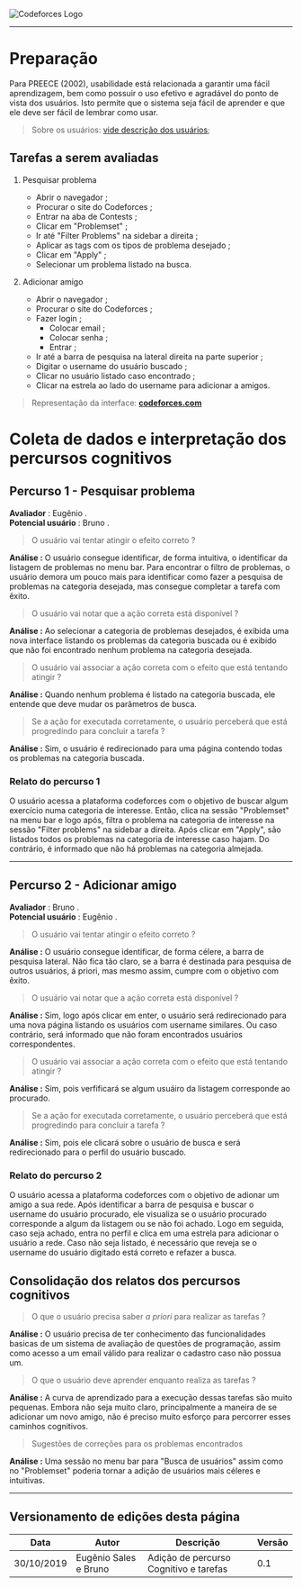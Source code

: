<span style="margin-left: 0%; padding-top: 3%;">![Codeforces Logo](../../../images/codeforces.png)</span>

***
# Preparação

Para  PREECE  (2002), usabilidade está relacionada a garantir uma fácil aprendizagem, 
bem como possuir o uso efetivo e agradável do ponto de vista dos usuários. 
Isto permite que o sistema seja fácil de aprender e que ele deve ser fácil de lembrar como usar.

> Sobre os usuários: 
[vide descrição dos usuários](../../../contexto_de_uso/analise_de_usuario/#perfil-do-usuario-do-codeforces);

## Tarefas a serem avaliadas
1) Pesquisar problema

    - Abrir o navegador ;
    - Procurar o site do Codeforces ;
    - Entrar na aba de Contests ;
    - Clicar em "Problemset" ;
    - Ir até "Filter Problems" na sidebar a direita ;
    - Aplicar as tags com os tipos de problema desejado ;
    - Clicar em "Apply" ;
    - Selecionar um problema listado na busca.

2) Adicionar amigo

    - Abrir o navegador ;
    - Procurar o site do Codeforces ;
    - Fazer login ;
        - Colocar email ;
        - Colocar senha ;
        - Entrar ;
    - Ir até a barra de pesquisa na lateral direita na parte superior ;
    - Digitar o username do usuário buscado ;
    - Clicar no usuário listado caso encontrado ;
    - Clicar na estrela ao lado do username para adicionar a amigos.
    
> Representação da interface: [**codeforces.com**](http://codeforces.com)

# Coleta de dados e interpretação dos percursos cognitivos

## Percurso 1 - Pesquisar problema
**Avaliador** : Eugênio .</br>
**Potencial usuário** : Bruno .

> O usuário vai tentar atingir o efeito correto ?

**Análise :** O usuário consegue identificar, de forma intuitiva, o identificar da listagem de problemas no menu bar. Para encontrar o filtro de problemas, o usuário demora um pouco mais para identificar como fazer a pesquisa de problemas na categoria desejada, mas consegue completar a tarefa com êxito.

> O usuário vai notar que a ação correta está disponível ?

**Análise :** Ao selecionar a categoria de problemas desejados, é exibida uma nova interface listando os problemas da categoria buscada ou é exibido que não foi encontrado nenhum problema na categoria desejada.

> O usuário vai associar a ação correta com o efeito que está tentando atingir ?

**Análise :** Quando nenhum problema é listado na categoria buscada, ele entende que deve mudar os parâmetros de busca.

> Se a ação for executada corretamente, o usuário perceberá que está progredindo para concluir a tarefa ?

**Análise :** Sim, o usuário é redirecionado para uma página contendo todas os problemas na categoria buscada.

### Relato do percurso 1

O usuário acessa a plataforma codeforces com o objetivo de buscar algum exercício numa categoria de interesse. Então, clica na sessão "Problemset" na menu bar e logo após, filtra o problema na categoria de interesse na sessão "Filter problems" na sidebar a direita. Após clicar em "Apply", são listados todos os problemas na categoria de interesse caso hajam. Do contrário, é informado que não há problemas na categoria almejada. 

*** 

## Percurso 2 - Adicionar amigo
**Avaliador** : Bruno .</br>
**Potencial usuário** : Eugênio .

> O usuário vai tentar atingir o efeito correto ?

**Análise :** O usuário consegue identificar, de forma célere, a barra de pesquisa lateral. Não fica tão claro, se a barra é destinada para pesquisa de outros usuários, á priori, mas mesmo assim, cumpre com o objetivo com êxito.

> O usuário vai notar que a ação correta está disponível ?

**Análise :** Sim, logo após clicar em enter, o usuário será redirecionado para uma nova página listando os usuários com username similares. Ou caso contrário, será informado que não foram encontrados usuários correspondentes.

> O usuário vai associar a ação correta com o efeito que está tentando atingir ?

**Análise :** Sim, pois verfificará se algum usuáiro da listagem corresponde ao procurado.

> Se a ação for executada corretamente, o usuário perceberá que está progredindo para concluir a tarefa ?

**Análise :** Sim, pois ele clicará sobre o usuário de busca e será redirecionado para o perfil do usuário buscado.

### Relato do percurso 2

O usuário acessa a plataforma codeforces com o objetivo de adionar um amigo a sua rede. Após identificar a barra de pesquisa e buscar o username do usuário procurado, ele visualiza se o usuário procurado corresponde a algum da listagem ou se não foi achado. Logo em seguida, caso seja achado, entra no perfil e clica em uma estrela para adicionar o usuário a rede. Caso não seja listado, é necessário que reveja se o username do usuário digitado está correto e refazer a busca.

## Consolidação dos relatos dos percursos cognitivos

> O que o usuário precisa saber *a priori* para realizar as tarefas ?

**Análise :** O usuário precisa de ter conhecimento das funcionalidades basicas de um sistema de avaliação de questões de programação, assim como acesso a um email válido para realizar o cadastro caso não possua um. 

> O que o usuário deve aprender enquanto realiza as tarefas ?

**Análise :** A curva de aprendizado para a execução dessas tarefas são muito pequenas. Embora não seja muito claro, principalmente a maneira de se adicionar um novo amigo, não é preciso muito esforço para percorrer esses caminhos cognitivos.

> Sugestões de correções para os problemas encontrados 

**Análise :** Uma sessão no menu bar para "Busca de usuários" assim como no "Problemset" poderia tornar a adição de usuários mais céleres e intuitivas. 

***
## Versionamento de edições desta página
| Data | Autor | Descrição | Versão |
|------|-------|-----------|--------|
| 30/10/2019 | Eugênio Sales e Bruno | Adição de percurso Cognitivo e tarefas | 0.1 |
